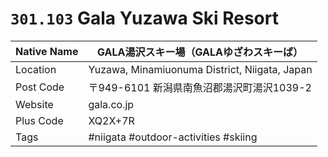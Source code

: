 # `301.103` Gala Yuzawa Ski Resort

| Native Name | GALA湯沢スキー場（GALAゆざわスキーば）        |
|-------------|-----------------------------------------------|
| Location    | Yuzawa, Minamiuonuma District, Niigata, Japan |
| Post Code   | 〒949-6101 新潟県南魚沼郡湯沢町湯沢1039-2     |
| Website     | gala.co.jp                                    |
| Plus Code   | XQ2X+7R                                       |
| Tags        | #niigata #outdoor-activities #skiing          |

